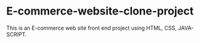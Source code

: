 # E-commerce-website-clone-project
This is an E-commerce web site front end project using HTML, CSS, JAVA-SCRIPT.
